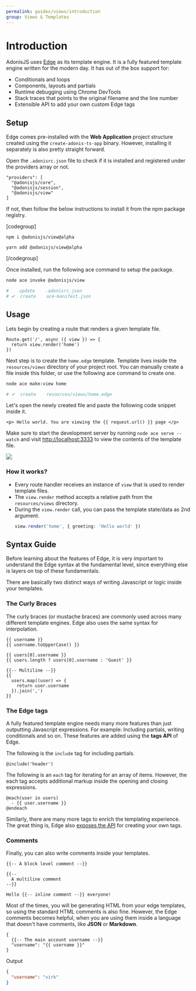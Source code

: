 ```yaml
---
permalink: guides/views/introduction
group: Views & Templates
---
```


# Introduction
AdonisJS uses [Edge](/packages/edge) as its template engine. It is a fully featured template engine written for the modern day. It has out of the box support for:

- Conditionals and loops
- Components, layouts and partials
- Runtime debugging using Chrome DevTools
- Stack traces that points to the original filename and the line number
- Extensible API to add your own custom Edge tags

## Setup
Edge comes pre-installed with the **Web Application** project structure created using the `create-adonis-ts-app` binary. However, installing it separately is also pretty straight forward.

Open the `.adonisrc.json` file to check if it is installed and registered under the providers array or not.

```json{4}{.adonisrc.json}
"providers": [
  "@adonisjs/core",
  "@adonisjs/session",
  "@adonisjs/view"
]
```

If not, then follow the below instructions to install it from the npm package registry.

[codegroup]

```sh{}{npm}
npm i @adonisjs/view@alpha
```

```sh{}{yarn}
yarn add @adonisjs/view@alpha
```

[/codegroup]

Once installed, run the following ace command to setup the package.

```sh
node ace invoke @adonisjs/view

#    update    .adonisrc.json
# ✔  create    ace-manifest.json
```

## Usage
Lets begin by creating a route that renders a given template file.

```ts{}{start/routes.ts}
Route.get('/', async ({ view }) => {
  return view.render('home')
})
```

Next step is to create the `home.edge` template. Template lives inside the `resources/views` directory of your project root. You can manually create a file inside this folder, or use the following ace command to create one.

```sh
node ace make:view home

# ✔  create    resources/views/home.edge
```

Let's open the newly created file and paste the following code snippet inside it.

```edge{}{resources/views/home.edge}
<p> Hello world. You are viewing the {{ request.url() }} page </p>
```

Make sure to start the development server by running `node ace serve --watch` and visit [http://localhost:3333](http://localhost:3333) to view the contents of the template file.

![](https://res.cloudinary.com/adonis-js/image/upload/q_auto,w_700,f_auto,fl_lossy/v1583063256/adonisjs.com/view-usage.png)

### How it works?
- Every route handler receives an instance of `view` that is used to render template files.
- The `view.render` method accepts a relative path from the `resources/views` directory.
- During the `view.render` call, you can pass the template state/data as 2nd argument.
  ```ts
  view.render('home', { greeting: 'Hello world' })
  ```

## Syntax Guide
Before learning about the features of Edge, it is very important to understand the Edge syntax at the fundamental level, since everything else is layers on top of these fundamentals.

There are basically two distinct ways of writing Javascript or logic inside your templates.

### The Curly Braces
The curly braces (or mustache braces) are commonly used across many different template engines. Edge also uses the same syntax for interpolation.

```edge
{{ username }}
{{ username.toUpperCase() }}

{{ users[0].username }}
{{ users.length ? users[0].username : 'Guest' }}

{{-- Multiline --}}
{{
  users.map((user) => {
    return user.username
  }).join(',')
}}
```

### The Edge tags
A fully featured template engine needs many more features than just outputting Javascript expressions. For example: Including partials, writing conditionals and so on. These features are added using the **tags API** of Edge.

The following is the `include` tag for including partials.
```edge
@include('header')
```

The following is an `each` tag for iterating for an array of items. However, the each tag accepts additional markup inside the opening and closing expressions.

```edge
@each(user in users)
  - {{ user.username }}
@endeach
```
<!-- not found creating-custom-tags page -->
Similarly, there are many more tags to enrich the templating experience. The great thing is, Edge also [exposes the API](creating-custom-tags) for creating your own tags.

### Comments
Finally, you can also write comments inside your templates.

```edge
{{-- A block level comment --}}

{{--
  A multiline comment
--}}

Hello {{-- inline comment --}} everyone!
```

Most of the times, you will be generating HTML from your edge templates, so using the standard HTML comments is also fine. However, the Edge comments becomes helpful, when you are using them inside a language that doesn't have comments, like **JSON** or **Markdown**.

```edge
{
  {{-- The main account username --}}
  "username": "{{ username }}"
}
```

Output

```json
{
  "username": "virk"
}
```
